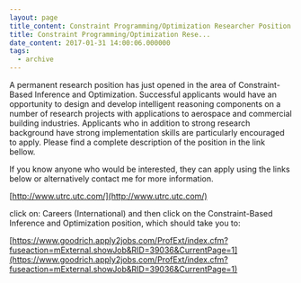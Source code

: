 ```yaml
---
layout: page
title_content: Constraint Programming/Optimization Researcher Position
title: Constraint Programming/Optimization Rese...
date_content: 2017-01-31 14:00:06.000000
tags:
  - archive
---
```

A permanent research position has just opened in the area of Constraint-Based
Inference and Optimization. Successful applicants would have an opportunity to
design and develop intelligent reasoning components on a number of research
projects with applications to aerospace and commercial building industries.
Applicants who in addition to strong research background have strong
implementation skills are particularly encouraged to apply. Please find a
complete description of the position in the link bellow.





If you know anyone who would be interested, they can apply using the links
below or alternatively contact me for more information.





[http://www.utrc.utc.com/](http://www.utrc.utc.com/)





click on: Careers (International) and then click on the Constraint-Based
Inference and Optimization position, which should take you to:





[https://www.goodrich.apply2jobs.com/ProfExt/index.cfm?fuseaction=mExternal.showJob&RID=39036&CurrentPage=1](https://www.goodrich.apply2jobs.com/ProfExt/index.cfm?fuseaction=mExternal.showJob&RID=39036&CurrentPage=1)

